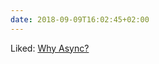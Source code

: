 ```yaml
---
date: 2018-09-09T16:02:45+02:00
---
```


Liked: [Why Async?](https://frontarm.com/courses/async-javascript/promises/why-async/)
